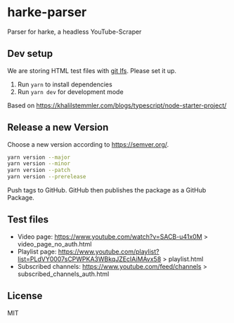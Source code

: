 # harke-parser

Parser for harke, a headless YouTube-Scraper

## Dev setup

We are storing HTML test files with [git lfs](https://git-lfs.github.com/).
Please set it up.

1. Run `yarn` to install dependencies
2. Run `yarn dev` for development mode

Based on https://khalilstemmler.com/blogs/typescript/node-starter-project/

## Release a new Version

Choose a new version according to <https://semver.org/>.

```bash
yarn version --major
yarn version --minor
yarn version --patch
yarn version --prerelease
```

Push tags to GitHub.
GitHub then publishes the package as a GitHub Package.

## Test files

- Video page: https://www.youtube.com/watch?v=SACB-u41x0M > video_page_no_auth.html
- Playlist page: https://www.youtube.com/playlist?list=PLdVY0007sCPWPKA3WBkqJZEcIAiMAvx58 > playlist.html
- Subscribed channels: https://www.youtube.com/feed/channels > subscribed_channels_auth.html

## License

MIT
